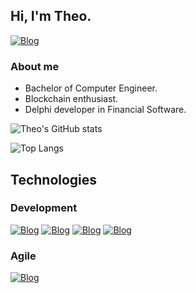 
## Hi, I'm Theo.

[![Blog](https://img.shields.io/badge/LinkedIn-0077B5?style=for-the-badge&logo=linkedin&logoColor=white)](https://www.linkedin.com/in/theo-portela)

### About me
- Bachelor of Computer Engineer.
- Blockchain enthusiast.
- Delphi developer in Financial Software.

![Theo's GitHub stats](https://github-readme-stats.vercel.app/api?username=TheoEC&show_icons=true&bg_color=00000000&title_color=ff0000&icon_color=ff0000&hide_border=true&text_color=7e7bb9&include_all_commits=true)

![Top Langs](https://github-readme-stats.vercel.app/api/top-langs/?username=TheoEC&layout=compact&&bg_color=00000000&title_color=ff0000&icon_color=ff0000&hide_border=true&text_color=7e7bb9)

## Technologies

### Development
[![Blog](https://img.shields.io/badge/Python-3776AB?style=for-the-badge&logo=python&logoColor=white)](https://github.com/TheoEC?tab=repositories&language=python)
[![Blog](https://img.shields.io/badge/Java-ED8B00?style=for-the-badge&logo=java&logoColor=white)](https://github.com/TheoEC?tab=repositories&language=java)
[![Blog](https://img.shields.io/badge/C-00599C?style=for-the-badge&logo=c&logoColor=white)](https://github.com/TheoEC?tab=repositories&language=c)
[![Blog](https://img.shields.io/badge/Delphi_RAD_Studio-B22222?style=for-the-badge&logo=delphi&logoColor=white)](https://github.com/TheoEC?tab=repositories&language=c)

### Agile
[![Blog](https://img.shields.io/badge/Scrum-Fundamentals-red)](https://www.scrumstudy.com/certification/verify?type=SFC&number=866149)

